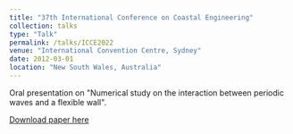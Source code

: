 ```yaml
---
title: "37th International Conference on Coastal Engineering"
collection: talks
type: "Talk"
permalink: /talks/ICCE2022
venue: "International Convention Centre, Sydney"
date: 2012-03-01
location: "New South Wales, Australia"
---
```


Oral presentation on "Numerical study on the interaction between periodic waves and a flexible wall".

[Download paper here](https://doi.org/10.9753/icce.v37.structures.3)
